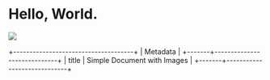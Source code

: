 # Hello, World.

![][image0]

+-------------------------------------+
| Metadata                            |
+-------+-----------------------------+
| title | Simple Document with Images |
+-------+-----------------------------+

[image0]: https://main--repo--owner.aem.page/media_120b6669c77e35fb2ad9563a4a048701b43948bd3.png#width=0&height=0
